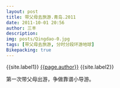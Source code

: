```yaml
---
layout: post
title: 带父母去旅游.青岛.2011
date: 2011-10-01 20:56
author: 三丰
description:
img: posts/Qingdao-0.jpg
tags: [带父母去旅游, 分时分段环游地球]
Bikepacking: true
---
```

{{site.label1}} <a href="/about">{{page.author}}</a> {{site.label2}}

第一次带父母出游，争做靠谱小导游。
